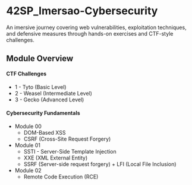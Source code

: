 # 42SP_Imersao-Cybersecurity

An imersive journey covering web vulnerabilities, exploitation techniques, and defensive measures through hands-on exercises and CTF-style challenges.

## Module Overview
#### CTF Challenges
- 1 - Tyto (Basic Level)
- 2 - Weasel (Intermediate Level)
- 3 - Gecko (Advanced Level)

#### Cybersecurity Fundamentals
- Module 00
    - DOM-Based XSS
    - CSRF (Cross-Site Request Forgery)
- Module 01
    - SSTI - Server-Side Template Injection
    - XXE (XML External Entity)
    - SSRF (Server-side request forgery) + LFI (Local File Inclusion)
- Module 02
    - Remote Code Execution (RCE)

